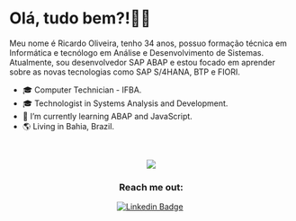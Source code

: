 # Olá, tudo bem?!👋😉

Meu nome é Ricardo Oliveira, tenho 34 anos, possuo formação técnica em Informática e tecnólogo em Análise e Desenvolvimento de Sistemas. Atualmente, sou desenvolvedor SAP ABAP e estou focado em aprender sobre as novas tecnologias como SAP S/4HANA, BTP e FIORI.


- 🎓 Computer Technician - IFBA.
- 🎓 Technologist in Systems Analysis and Development.
- 🌱 I’m currently learning ABAP and JavaScript.
- 🌎 Living in Bahia, Brazil.

</br>

<p align="center">
  <img align="center" src="https://github-readme-stats.vercel.app/api/top-langs/?username=richard-developer&layout=compact&theme=tokyonight"> 
</p>

<h3 align="center">Reach me out:</h3>

<p align="center">
<a href="https://www.linkedin.com/in/ricardo-barbosa-oliveira/" target="blank"><img alt="Linkedin Badge" src="https://img.shields.io/badge/-Ricardo%20Oliveira-563D7C?style=flat-square&logo=Linkedin&logoColor=white&link=https://www.linkedin.com/in/ricardo-barbosa-oliveira/"/></a>&nbsp;
</p>





